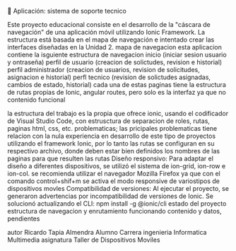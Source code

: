 📱 Aplicación: sistema de soporte tecnico

Este proyecto educacional consiste en el desarrollo de la "cáscara de navegación" de una aplicación móvil utilizando Ionic Framework. La estructura está basada en el mapa de navegación e intentado crear las interfaces diseñadas en la Unidad 2.
mapa de navegacion
esta aplicacion contiene la isguiente estructura de navegacion
inicio (iniciar sesion usuario y ontraseña)
perfil de usuario (creacion de solictudes, revision e historial)
perfil administrador (creacion de usuarios, revision de solicitudes, asignacion e historial)
perfl tecnico (revision de solictudes asignadas, cambios de estado, historial)
cada una de estas paginas tiene la estructura de rutas propias de Ionic, angular routes, pero solo es la interfaz ya que no contenido funcional

la estructura del trabajo es la propia que ofrece ionic, usando el codificador de Visual Studio Code, con estrusctura de separacion de roles, rutas, paginas html, css, etc.
problematicas;
las pricipales problematicas tiene relacion con la nula experiencia en desarrollo de este tipo de proyectos utilizando el framework Ionic,
por lo tanto las rutas se configuran en su respectivo archivo, donde deben estar bien definidos los nombres de las paginas para que resulten las rutas
Diseño responsivo: Para adaptar el diseño a diferentes dispositivos, se utilizó el sistema de ion-grid, ion-row e ion-col. se recomienda utilizar el navegador Mozilla Firefox 
ya que con el comando control+shif+m se activa el modo responsive de variostipos de dispositivos movles
Compatibilidad de versiones: Al ejecutar el proyecto, se generaron advertencias por incompatibilidad de versiones de Ionic. Se solucionó actualizando el CLI:
npm install -g @ionic/cli
estado del proyecto
estructura de navegacion y enrutamiento funcionando
contenido y datos, pendientes

autor
Ricardo Tapia Almendra
Alumno Carrera
ingenieria Informatica Multimedia
asignatura 
Taller de Dispositivos Moviles
